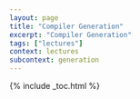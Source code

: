 ```yaml
---
layout: page
title: "Compiler Generation"
excerpt: "Compiler Generation"
tags: ["lectures"]
context: lectures
subcontext: generation
---
```


{% include _toc.html %}

